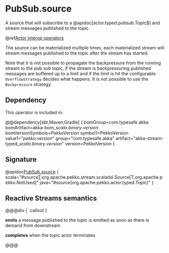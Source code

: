 # PubSub.source

A source that will subscribe to a @apidoc[actor.typed.pubsub.Topic$] and stream messages published to the topic. 

@ref[Actor interop operators](../index.md#actor-interop-operators)

The source can be materialized  multiple times, each materialized stream will stream messages published to the topic after the stream has started.

Note that it is not possible to propagate the backpressure from the running stream to the pub sub topic,
if the stream is backpressuring published messages are buffered up to a limit and if the limit is hit
the configurable `OverflowStrategy` decides what happens. It is not possible to use the `Backpressure`
strategy.


## Dependency

This operator is included in:

@@dependency[sbt,Maven,Gradle] {
bomGroup=com.typesafe.akka bomArtifact=akka-bom_$scala.binary.version$ bomVersionSymbols=PekkoVersion
symbol1=PekkoVersion
value1="$pekko.version$"
group="com.typesafe.akka"
artifact="akka-stream-typed_$scala.binary.version$"
version=PekkoVersion
}

## Signature

@apidoc[PubSub.source](stream.typed.*.PubSub$) { scala="#source[T](topic:org.apache.pekko.actor.typed.Topic[T]):org.apache.pekko.stream.scaladsl.Source[T,org.apache.pekko.NotUsed]" java="#source(org.apache.pekko.actor.typed.Topic)" }

## Reactive Streams semantics

@@@div { .callout }

**emits** a message published to the topic is emitted as soon as there is demand from downstream

**completes** when the topic actor terminates 

@@@

